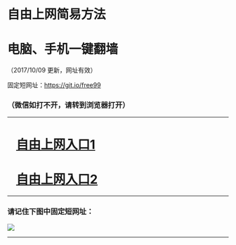 ﻿# 自由上网简易方法

# 电脑、手机一键翻墙

（2017/10/09 更新，网址有效）

固定短网址：https://git.io/free99

### （微信如打不开，请转到浏览器打开）


***





# &nbsp;&nbsp; <a href="http://ft1156419222.fwq-tz-1001.info/fwqtz01.html?t=100900118801 " target="_blank">自由上网入口1</a>
# &nbsp;&nbsp; <a href="http://ft1149913024.fwq-tz-1002.info/fwqtz02.html?t=10090018148 " target="_blank">自由上网入口2</a>
***

### 请记住下图中固定短网址：

<img src="https://s3-us-west-2.amazonaws.com/fwq-1001/yjfq-20170905okok.png" /> 


***

